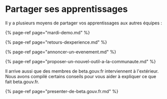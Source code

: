 # Partager ses apprentissages

Il y a plusieurs moyens de partager vos apprentissages aux autres équipes : 

{% page-ref page="mardi-demo.md" %}

{% page-ref page="retours-dexperience.md" %}

{% page-ref page="annoncer-un-evenement.md" %}

{% page-ref page="proposer-un-nouvel-outil-a-la-communaute.md" %}

Il arrive aussi que des membres de beta.gouv.fr interviennent à l'extérieur. Nous avons compilé certains conseils pour vous aider à expliquer ce que fait beta.gouv.fr. 

{% page-ref page="presenter-de-beta.gouv.fr.md" %}



